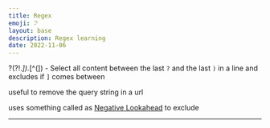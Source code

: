 ```yaml
---
title: Regex
emoji: ⠝
layout: base
description: Regex learning
date: 2022-11-06
---
```



\?(?!.*\]).*[^\(]\) - Select all content between the last `?` and the last `)` in a line and excludes if `]` comes between

useful to remove the query string in a url

uses something called as [Negative Lookahead](https://www.xlayer.co.za/forum/viewtopic.php?id=105) to exclude

---